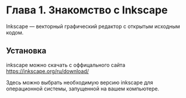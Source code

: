 # Глава 1. Знакомство с Inkscape

Inkscape ― векторный графический редактор с открытым исходным кодом.

## Установка 
inkscape можно скачать с оффицального сайта https://inkscape.org/ru/download/


Здесь можно выбрать необходимую версию inkscape для операционной системы, запущенной на вашем компьютере.
